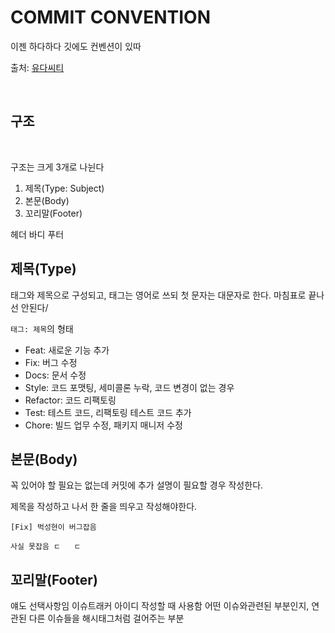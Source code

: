 # COMMIT CONVENTION

이젠 하다하다 깃에도 컨벤션이 있따

출처: [유다씨티](https://udacity.github.io/git-styleguide/)

<br>

## 구조

<br>

구조는 크게 3개로 나뉜다

1. 제목(Type: Subject)
2. 본문(Body)
3. 꼬리말(Footer)

헤더 바디 푸터

## 제목(Type)

태그와 제목으로 구성되고, 태그는 영어로 쓰되 첫 문자는 대문자로 한다. 마침표로 끝나선 안된다/

`태그: 제목`의 형태

- Feat: 새로운 기능 추가
- Fix: 버그 수정
- Docs: 문서 수정
- Style: 코드 포맷팅, 세미콜론 누락, 코드 변경이 없는 경우
- Refactor: 코드 리팩토링
- Test: 테스트 코드, 리팩토링 테스트 코드 추가
- Chore: 빌드 업무 수정, 패키지 매니저 수정

## 본문(Body)

꼭 있어야 할 필요는 없는데 커밋에 추가 설명이 필요할 경우 작성한다.

제목을 작성하고 나서 한 줄을 띄우고 작성해야한다.

```
[Fix] 벅성현이 버그잡음

사실 못잡음 ㄷ   ㄷ
```

## 꼬리말(Footer)

얘도 선택사항임 이슈트래커 아이디 작성할 때 사용함
어떤 이슈와관련된 부분인지, 연관된 다른 이슈들을 해시태그처럼 걸어주는 부분